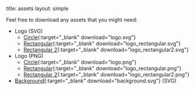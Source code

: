 title: assets
layout: simple

Feel free to download any assets that you might need:

* Logo (SVG)
    * [Circle](/static/images/logo/logo.svg){:target="_blank" download="logo.svg"}
    * [Rectangular](/static/images/logo/logo_mobile.svg){:target="_blank" download="logo_rectangular.svg"}
    * [Rectangular 2](/static/images/logo/logo_mobile2.svg){:target="_blank" download="logo_rectangular2.svg"}
* Logo (PNG)
  * [Circle](/static/images/logo/logo.png){:target="_blank" download="logo.png"}
  * [Rectangular](/static/images/logo/logo_mobile.png){:target="_blank" download="logo_rectangular.png"}
  * [Rectangular 2](/static/images/logo/logo_mobile2.png){:target="_blank" download="logo_rectangular2.png"}
* [Background](/static/images/backgorund/py_snake.svg){:target="_blank" download="background.svg"} (SVG)
